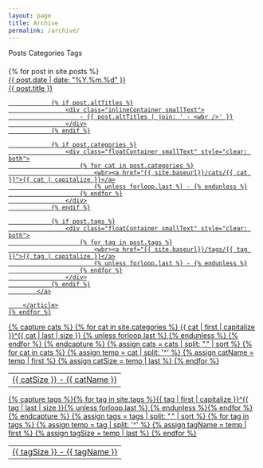 ```yaml
---
layout: page
title: Archive
permalink: /archive/
---
```


<script type="text/javascript">
	$(function() {
		$(".filterButton").click(function() {
			$(".filterButton").removeClass("active");
			$(".group").removeClass("active");

			var gId = "#" + this.id + "Group";

			$(this).addClass("active");
			$(gId).addClass("active");
		});
	});
</script>

<div class="floatContainer" style="margin-bottom: 20px">
	<a id="posts" class="hoverLink filterButton active">Posts</a>
	<a id="cats" class="hoverLink filterButton">Categories</a>
	<a id="tags" class="hoverLink filterButton">Tags</a>
</div>

<div class="group active" id="postsGroup">
	{% for post in site.posts %}
		<article class="post">
			<a href="{{ site.baseurl }}{{ post.url }}" class="hoverLink floatContainer">
				<div class="postDate">{{ post.date | date: "%Y.%m.%d" }}</div>
				<div class="postTitle">{{ post.title }}</div>

				{% if post.altTitles %}
					<div class="inlineContainer smallText">
						- {{ post.altTitles | join: ' - <wbr />' }}
					</div>
				{% endif %}

				{% if post.categories %}
					<div class="floatContainer smallText" style="clear: both">
						{% for cat in post.categories %}
							<wbr><a href="{{ site.baseurl}}/cats/{{ cat }}">{{ cat | capitalize }}</a>
							{% unless forloop.last %} - {% endunless %}
						{% endfor %}
					</div>
				{% endif %}

				{% if post.tags %}
					<div class="floatContainer smallText" style="clear: both">
						{% for tag in post.tags %}
							<wbr><a href="{{ site.baseurl}}/tags/{{ tag }}">{{ tag | capitalize }}</a>
							{% unless forloop.last %} - {% endunless %}
						{% endfor %}
					</div>
				{% endif %}
			</a>

		</article>
	{% endfor %}
</div>

<div class="group" id="catsGroup">
	<table>
		{% capture cats %}
			{% for cat in site.categories %}
				{{ cat | first | capitalize }}^{{ cat | last | size }}
				{% unless forloop.last %},{% endunless %}
			{% endfor %}
		{% endcapture %}
		{% assign cats = cats | split: "," | sort %}
		{% for cat in cats %}
			{% assign temp = cat | split: '^' %}
			{% assign catName = temp | first %}
			{% assign catSize = temp | last %}
			<tr class="hoverLink">
				<td><a href="{{ site.baseurl }}/cats/{{ catName }}">{{ catSize }} - {{ catName }}</a></td>
			</tr>
		{% endfor %}
	</table>
</div>

<div class="group" id="tagsGroup">
	<table>
		{% capture tags %}{% for tag in site.tags %}{{ tag | first | capitalize }}^{{ tag | last | size }}{% unless forloop.last %},{% endunless %}{% endfor %}{% endcapture %}
		{% assign tags = tags | split: "," | sort %}
		{% for tag in tags %}
			{% assign temp = tag | split: '^' %}
			{% assign tagName = temp | first %}
			{% assign tagSize = temp | last %}
			<tr class="hoverLink">
				<td><a href="{{ site.baseurl }}/tags/{{ tagName }}">{{ tagSize }} - {{ tagName }}</a></td>
			</tr>
		{% endfor %}
	</table>
</div>